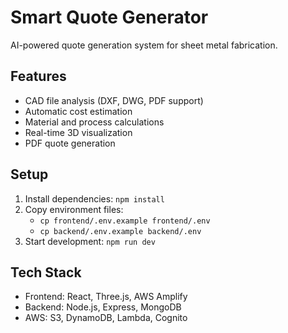 # Smart Quote Generator

AI-powered quote generation system for sheet metal fabrication.

## Features
- CAD file analysis (DXF, DWG, PDF support)
- Automatic cost estimation
- Material and process calculations
- Real-time 3D visualization
- PDF quote generation

## Setup
1. Install dependencies: `npm install`
2. Copy environment files: 
   - `cp frontend/.env.example frontend/.env`
   - `cp backend/.env.example backend/.env`
3. Start development: `npm run dev`

## Tech Stack
- Frontend: React, Three.js, AWS Amplify
- Backend: Node.js, Express, MongoDB
- AWS: S3, DynamoDB, Lambda, Cognito
